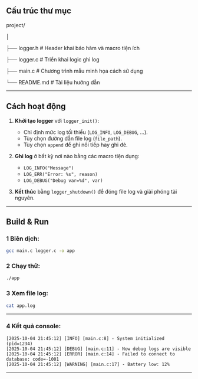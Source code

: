 
## Cấu trúc thư mục

project/

│

├── logger.h # Header khai báo hàm và macro tiện ích

├── logger.c # Triển khai logic ghi log

├── main.c # Chương trình mẫu minh họa cách sử dụng

└── README.md # Tài liệu hướng dẫn

---
## Cách hoạt động
1. **Khởi tạo logger** với `logger_init()`:
   - Chỉ định mức log tối thiểu (`LOG_INFO`, `LOG_DEBUG`, …).  
   - Tùy chọn đường dẫn file log (`file_path`).  
   - Tùy chọn `append` để ghi nối tiếp hay ghi đè.

2. **Ghi log** ở bất kỳ nơi nào bằng các macro tiện dụng:
   - `LOG_INFO("Message")`
   - `LOG_ERR("Error: %s", reason)`
   - `LOG_DEBUG("Debug var=%d", var)`

3. **Kết thúc** bằng `logger_shutdown()` để đóng file log và giải phóng tài nguyên.

---

## Build & Run

### 1 Biên dịch:

```bash
gcc main.c logger.c -o app
```

### 2 Chạy thử:

```bash
./app
```

### 3 Xem file log:

```bash
cat app.log
```
---

### 4 Kết quả console:

```
[2025-10-04 21:45:12] [INFO] [main.c:8] - System initialized (pid=1234)
[2025-10-04 21:45:12] [DEBUG] [main.c:11] - Now debug logs are visible
[2025-10-04 21:45:12] [ERROR] [main.c:14] - Failed to connect to database: code=-1001
[2025-10-04 21:45:12] [WARNING] [main.c:17] - Battery low: 12%
```

---
